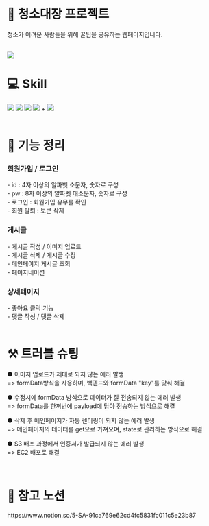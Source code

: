 <h1 align="left">🧹 청소대장 프로젝트</h1>
<p>청소가 어려운 사람들을 위해 꿀팁을 공유하는 웹페이지입니다.</p></br>
<img src="https://velog.velcdn.com/images/lionloopy/post/fca9a249-d21e-4ecd-bd9c-438e03ef17cd/image.png"/>
<h1>💻 Skill </h1>
<div>
   <img src="https://img.shields.io/badge/React-61DAFB?style=flat&logo=React&logoColor=white"/>
   <img src="https://img.shields.io/badge/React Query-FF4154?style=flat&logo=React Query&logoColor=white"/>
   <img src="https://img.shields.io/badge/Redux-FF5314?style=flat&logo=Redux&logoColor=white"/>   
   <img src="https://img.shields.io/badge/Styledcomponents-1572B4?style=flat&logo=Styledcomponents&logoColor=white"/>
   +
      <img src="https://img.shields.io/badge/Spring-BB1576?style=flat&logo=Spring&logoColor=white"/>
   </div></br>
   <h1>📌 기능 정리</h1>
   <h3>회원가입 / 로그인</h3>
   - id : 4자 이상의 알파벳 소문자, 숫자로 구성</br>
- pw : 8자 이상의 알파벳 대소문자, 숫자로 구성</br>
- 로그인 : 회원가입 유무를 확인</br>
- 회원 탈퇴 : 토큰 삭제</br>
<h3>게시글</h3>
   - 게시글 작성 / 이미지 업로드 </br>
   - 게시글 삭제 / 게시글 수정 </br>
   - 메인페이지 게시글 조회  </br>
   - 페이지네이션 </br>
   <h3>상세페이지</h3>
   - 좋아요 클릭 기능</br>
   - 댓글 작성 / 댓글 삭제 </br></br>
   <h1>⚒ 트러블 슈팅</h1>
   <p>● 이미지 업로드가 제대로 되지 않는 에러 발생</br>
      => formData방식을 사용하며, 백엔드와 formData "key"를 맞춰 해결 </P>
   <p>● 수정시에 formData 방식으로 데이터가 잘 전송되지 않는 에러 발생</br>
      => formData를 한꺼번에 payload에 담아 전송하는 방식으로 해결 </P>
         <p>● 삭제 후 메인페이지가 자동 렌더링이 되지 않는 에러 발생</br>
      => 메인페이지의 데이터를 get으로 가져오며, state로 관리하는 방식으로 해결 </P>
               <p>● S3 배포 과정에서 인증서가 발급되지 않는 에러 발생</br>
      => EC2 배포로 해결 </P></br>
   <h1>🔗 참고 노션</h1>
   <div>https://www.notion.so/5-SA-91ca769e62cd4fc5831fc011c5e23b87</div>

